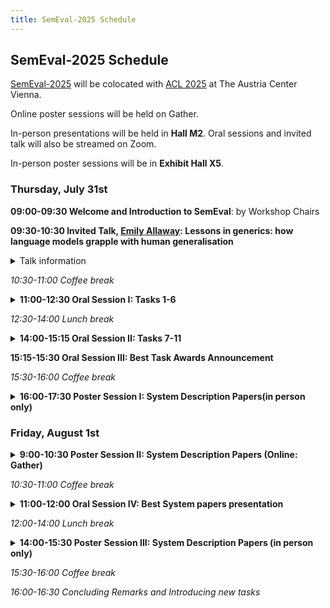 ```yaml
---
title: SemEval-2025 Schedule
---
```


## SemEval-2025 Schedule

[SemEval-2025](https://semeval.github.io/SemEval2025/) will be colocated with [ACL 2025](https://2025.aclweb.org/) at The Austria Center Vienna.

Online poster sessions will be held on Gather. 

In-person presentations will be held in <strong>Hall M2</strong>. Oral sessions and invited talk will also be streamed on Zoom.

In-person poster sessions will be in <strong>Exhibit Hall X5</strong>.

### Thursday, July 31st

<strong>09:00-09:30 Welcome and Introduction to SemEval</strong>: by Workshop Chairs

<strong>09:30-10:30 Invited Talk, [Emily Allaway](https://emilyallaway.github.io/): Lessons in generics: how language models grapple with human generalisation</strong>
<details><summary>Talk information</summary>

The ability to generalise is a crucial aspect of human cognition, allowing us to derive broader understandings from specific instances. In language, generalised knowledge over particular instantiations and exceptions can be flexibly expressed through generics — generalisations without quantifiers. However, the flexibility of generics also comes with puzzling properties that have been extensively studied in areas such as linguistics and philosophy of language. This talk will explore the specific challenges that this language of generalisation poses for language models (LMs).  I will begin by examining whether language models recognise the quantificational variation inherent in generics. Specifically, I will discuss how accurately LMs process and recognise the quantification in generic expressions, with a particular focus on the phenomenon of overgeneralisation — unwarranted universal quantification. One critical area of overgeneralisation is with stereotypes and I will touch on the implications for LMs of stereotypes that are expressed as generics. 
Next, I will present evaluations on the capacity of LMs to reason about generics and related examples, probing LMs’ ability to both maintain and override their generalisations. In the final part of the talk, I will expand the discussion to visual-language models (VLMs) to determine whether their struggles with generics mirror those of traditional LMs and what the broader implications of these findings might be.

Bio: Emily Allaway is a Chancellor’s Fellow at the University of Edinburgh in the School of Informatics, where she is affiliated with both Edinburgh NLP and the Institute for Language, Cognition and Computation (ILCC). Her research is on reasoning about and understanding implicit meaning in language, with a recent focus on generics and their role in reasoning. Emily received her PhD from Columbia University under the supervision of Kathleen McKeown. Her doctoral work there was supported by an NSF Graduate Research Fellowship. Her previous work includes research positions at the University of Washington, the Allen Institute for Artificial Intelligence, and Amazon Science. She is currently a chair for the WiNLP workshop.

</details>

<em>10:30-11:00 Coffee break</em>

<details><summary><strong>11:00-12:30 Oral Session I: Tasks 1-6</strong></summary>

  - 11:00-11:15	SemEval-2025 Task 1: ADMIRE: Advancing Multimodal Idiomaticity Representation
  - 11:15-11:30	SemEval-2025 Task 2: EA-MT: Entity-Aware Machine Translation
  - 11:30-11:45	SemEval-2025 Task 3: Mu-SHROOM, the Multilingual Shared-task on Hallucinations and Related Observable Overgeneration Mistakes
  - 11:45-12:00	SemEval-2025 Task 4: Unlearning sensitive content from Large Language Models
  - 12:00-12:15	SemEval-2025 Task 5: LLMs4Subjects: LLM-based Automated Subject Tagging for a National Technical Library's Open-Access Catalog
  - 12:15-12:30	SemEval-2025 Task 6: PromiseEval: Multinational, Multilingual, Multi-Industry Promise Verification
</details>

<em>12:30-14:00 Lunch break</em>


<details><summary><strong>14:00-15:15 Oral Session II: Tasks 7-11</strong></summary>
  
  - 14:00-14:15	SemEval-2025 Task 7: Multilingual and Crosslingual Fact-Checked Claim Retrieval
  - 14:15-14:30	SemEval-2025 Task 8: Question-Answering over Tabular Data
  - 14:30-14:45	SemEval-2025 Task 9: The Food Hazard Detection Challenge
  - 14:45-15:00	SemEval 2025 Task 10: Multilingual Characterization and Extraction of Narratives from Online News
  - 15:00-15:15	SemEval 2025 Task 11: Bridging the Gap in Text-Based Emotion Detection
</details>

<strong>15:15-15:30 Oral Session III: Best Task Awards Announcement</strong></summary>
  
<em>15:30-16:00 Coffee break</em>

<details><summary><strong>16:00-17:30 Poster Session I: System Description Papers(in person only)</strong></summary>

  - NotMyNarrative at SemEval-2025 Task 10: Do Narrative Features Share Across Languages in Multilingual Encoder Models?
  - UWBa at SemEval-2025 Task 7: Multilingual and Crosslingual Fact-Checked Claim Retrieval
  - adithjrajeev at SemEval-2025 Task 10: Sequential Learning for Role Classification Using Entity-Centric News Summaries
  - UZH at SemEval-2025 Task 3: Token-Level Self-Consistency for Hallucination Detection
  - UniBuc at SemEval-2025 Task 9: Similarity Approaches to Classification
  - XLM-Muriel at SemEval-2025 Task 11: Hard Parameter Sharing for Multi-lingual Multi-label Emotion Detection
  - Chinchunmei at SemEval-2025 Task 11: Boosting the Large Language Model’s Capability of Emotion Perception using Contrastive Learning
  - UIMP-Aaman at SemEval-2025 Task11: Detecting Intensity and Emotion in Social Media and News
  - BERTastic at SemEval-2025 Task 10: State-of-the-Art Accuracy in Coarse-Grained Entity Framing for Hindi News
  - LTG at SemEval-2025 Task 10: Optimizing Context for Classification of Narrative Roles
  - CCNU at SemEval-2025 Task 3: Leveraging Internal and External Knowledge of Large Language Models for Multilingual Hallucination Annotation
  - MRT at SemEval-2025 Task 8: Maximizing Recovery from Tables with Multiple Steps
  - RACAI at SemEval-2025 Task 7: Efficient adaptation of Large Language Models for Multilingual and Crosslingual Fact-Checked Claim Retrieval
  - ZJUKLAB at SemEval-2025 Task 4: Unlearning via Model Merging
  - GPLSICORTEX at SemEval-2025 Task 10: Leveraging Intentions for Generating Narrative Extractions
  - Hallucination Detectives at SemEval-2025 Task 3: Span-Level Hallucination Detection for LLM-Generated Answers
  - BitsAndBites at SemEval-2025 Task 9: Improving Food Hazard Detection with Sequential Multitask Learning and Large Language Models
  - G-MACT at SemEval-2024 Task 8: Exploring Planning and Tool Use in Question Answering over Tabular Data
  - MyMy at SemEval-2025 Task 9: A Robust Knowledge-Augmented Data Approach for Reliable Food Hazard Detection
  - CCNU at SemEval-2025 Task 8: Enhancing Question Answering on Tabular Data with Two-Stage Corrections
  - SALT 🧂 at SemEval-2025 Task 2: A SQL-based Approach for LLM-Free Entity-Aware-Translation
  - QMUL at SemEval-2025 Task 11: Explicit Emotion Detection with EmoLex, Feature Engineering, and Threshold-Optimized Multi-Label Classification
  - Team INSAntive at SemEval-2025 Task 10: Hierarchical Text Classification using BERT
  - SmurfCat at SemEval-2025 Task 3: Bridging External Knowledge and Model Uncertainty for Enhanced Hallucination Detection
  - ipezoTU at SemEval-2025 Task 7: Hybrid Ensemble Retrieval for Multilingual Fact-Checking
  - ATLANTIS at SemEval-2025 Task 3: Detecting Hallucinated Text Spans in Question Answering
  - Samsung Research Poland at SemEval-2025 Task 8: LLM ensemble methods for QA over tabular data
  - LyS at SemEval 2025 Task 8: Zero-Shot Code Generation for Tabular QA
  - Dataground at SemEval-2025 Task 8: Small LLMs and Preference Optimization for Tabular QA
  - AILS-NTUA at SemEval-2025 Task 8: Language-to-Code prompting and Error Fixing for Tabular Question Answering
  - ITUNLP at SemEval-2025 Task 8: Question-Answering over Tabular Data: A Zero-Shot Approach using LLM-Driven Code Generation
  - LA²I²F at SemEval-2025 Task 5: Reasoning in Embedding Space – Fusing Analogical and Ontology-based Reasoning for Document Subject Tagging
  - tinaal at SemEval-2025 Task 11: Enhancing Perceived Emotion Intensity Prediction with Boosting Fine-Tuned Transformers

</details>


### Friday, August 1st

<details><summary><strong>9:00-10:30 Poster Session II: System Description Papers (Online: Gather)</strong></summary>

  - VerbaNexAI at SemEval-2025 Task 9: Advances and Challenges in the Automatic Detection of Food Hazards
  - CTYUN-AI at SemEval-2025 Task 1: Learning to Rank for Idiomatic Expressions
  - Anastasia at SemEval-2025 Task 9: Subtask 1, Ensemble Learning with Data Augmentation and Focal Loss for Food Risk Classification
  - UNEDTeam at SemEval-2025 Task 10: Zero-Shot Narrative Classification
  - DUTtask10 at SemEval-2025 Task 10: ThoughtFlow: Hierarchical Narrative Classification via Stepwise Prompting
  - TechSSN3 at SemEval-2025 Task 9: Food Hazard and Product Detection - Category Identification and Vector Prediction
  - CYUT at SemEval-2025 Task 6: Prompting with Precision – ESG Analysis via Structured Prompts
  - Zuifeng at SemEval-2025 Task 9: Multitask Learning with Fine-Tuned RoBERTa for Food Hazard Detection
  - FII the Best at SemEval 2025 Task 2: Steering State-of-the-art Machine Translation Models with Strategically Engineered Pipelines for Enhanced Entity Translation
  - madhans476 at SemEval-2025 Task 9: Multi-Model Ensemble and Prompt-Based Learning for Food Hazard Prediction
  - Sakura at SemEval-2025 Task 2: Enhancing Named Entity Translation with Fine-Tuning and Preference Optimization
  - Anaselka at SemEval-2025 Task 9: Leveraging SVM and MNB for Detecting Food Hazard
  - QUST_NLP at SemEval-2025 Task 7: A Three-Stage Retrieval Framework for Monolingual and Crosslingual Fact-Checked Claim Retrieval
  - Trans-Sent at SemEval-2025 Task 11: Text-based Multi-label Emotion Detection using Pre-Trained BERT Transformer Models
  - Team INSALyon2 at SemEval-2025 Task 10: A Zero-shot Agentic Approach to Text Classification
  - SRCB at SemEval-2025 Task 9: LLM Finetuning Approach based on External Attention Mechanism in The Food Hazard Detection
  - Team QUST at SemEval-2025 Task 10: Evaluating Large Language Models in Multiclass Multi-label Classification of News Entity Framing
  - Advacheck at SemEval-2025 Task 3: Combining NER and RAG to Spot Hallucinations in LLM Answers
  - VerbaNexAI at SemEval-2025 Task 2: Enhancing Entity-Aware Translation with Wikidata-Enriched MarianMT
  - CSECU-Learners at SemEval-2025 Task 9: Enhancing Transformer Model for Explainable Food Hazard Detection in Text
  - AILS-NTUA at SemEval-2025 Task 3: Leveraging Large Language Models and Translation Strategies for Multilingual Hallucination Detection
  - UPC-HLE at SemEval-2025 Task 7: Multilingual Fact-Checked Claim Retrieval with Text Embedding Models and Cross-Encoder Re-Ranking
  - CSECU-Learners at SemEval-2025 Task 11: Multilingual Emotion Recognition and Intensity Prediction with Language-tuned Transformers and Multi-sample Dropout
  - Amado at SemEval-2025 Task 11: Multi-label Emotion Detection in Amharic and English Data
  - NarrativeNexus at SemEval-2025 Task 10: Entity Framing and Narrative Extraction using BART
  - DEMON at SemEval-2025 Task 10: Fine-tuning LLaMA-3 for Multilingual Entity Framing
  - JNLP at SemEval-2025 Task 1: Multimodal Idiomaticity Representation with Large Language Models
  - HU at SemEval-2025 Task 9: Leveraging LLM-Based Data Augmentation for Class Imbalance
  - NarrativeMiners at SemEval-2025 Task 10: Combating Manipulative Narratives in Online News
  - Habib University at SemEval-2025 Task 11: Bridging the Gap in Text-Based Emotion Detection
  - WC Team at SemEval-2025 Task 6: PromiseEval: Multinational, Multilingual, Multi-Industry Promise Verification leveraging monolingual and multilingual BERT models
  - CSIRO LT at SemEval-2025 Task 8: Answering Questions over Tabular Data using LLMs
  - Oath Breakers at SemEval-2025 Task 06: Leveraging DeBERTa and Contrastive Learning for Promise Verification
  - CLaC at SemEval-2025 Task 6: A Multi-Architecture Approach for Corporate Environmental Promise Verification
  - YNU-HPCC at SemEval-2025 Task 6: Using BERT Model with R-drop for Promise Verification
  - PATeam at SemEval-2025 Task 9: LLM-Augmented Fusion for AI-Driven Food Safety Hazard Detection
  - CSCU at SemEval-2025 Task 6: Enhancing Promise Verification with Paraphrase and Synthesis Augmentation: Effects on Model Performance
  - UCSC at SemEval-2025 Task 3: Context, Models and Prompt Optimization for Automated Hallucination Detection in LLM Output
  - YNU-HPCC at SemEval-2025 Task 10: A Two-Stage Approach to Solving Multi-Label and Multi-Class Role Classification Based on DeBERTa
  - YNU at SemEval-2025 Task 4: Synthetic Token Alternative Training for LLM Unlearning
  - JU-CSE-NLP’25 at SemEval-2025 Task 4: Learning to Unlearn LLMs
  - pingan-team at SemEval-2025 Task 2: LoRA-Augmented Qwen2.5 with Wikidata-Driven Entity Translation
  - YNU-HPCC at SemEval-2025 Task 1: Enhancing Multimodal Idiomaticity Representation via LoRA and Hybrid Loss Optimization
  - JU_NLP at SemEval-2025 Task 7: Leveraging Transformer-Based Models for Multilingual & Crosslingual Fact-Checked Claim Retrieval
  - UCSC NLP T6 at SemEval-2025 Task 1: Leveraging LLMs and VLMs for Idiomatic Understanding
  - JUNLP_Sarika at SemEval-2025 Task 11: Bridging Contextual Gaps in Text-Based Emotion Detection using Transformer Models
  - YNUzwt at SemEval-2025 Task 10: Tree-guided Stagewise Classifier for Entity Framing and Narrative Classification
  - TECHSSN at SemEval-2025 Task 10: A Comparative Analysis of Transformer Models for Dominant Narrative-Based News Summarization
  - KyuHyunChoi at SemEval-2025 Task 10: Narrative Extraction Using a Summarization-Specific Pretrained Model
  - fact check AI at SemEval-2025 Task 7: Multilingual and Crosslingual Fact-checked Claim Retrieval
  - SHA256 at SemEval-2025 Task 4: Selective Amnesia – Constrained Unlearning for Large Language Models via Knowledge Isolation
  - Team ACK at SemEval-2025 Task 2: Beyond Word-for-Word Machine Translation for English-Korean Pairs
  - Jim at SemEval-2025 Task 5: Multilingual BERT Ensemble
  - Annif at SemEval-2025 Task 5: Traditional XMTC augmented by LLMs
  - RUC Team at SemEval-2025 Task 5: Fast Automated Subject Indexing via Similar Records Matching and Related Subject Ranking
  - Fane at SemEval-2025 Task 10: Zero-Shot Entity Framing with Large Language Models
  - silp_nlp at SemEval-2025 Task 5: Subject Recommendation With Sentence Transformer
  - Team Unibuc - NLP at SemEval-2025 Task 11: Few-shot text-based emotion detection

</details>

<em>10:30-11:00 Coffee break</em>


<details><summary><strong>11:00-12:00 Oral Session IV: Best System papers presentation</strong></summary>
- Best system awards will be notified in advance and announced publicly at the conference.

</details>


<em>12:00-14:00 Lunch break</em>

<details><summary><strong>14:00-15:30 Poster Session III: System Description Papers (in person only)</strong></summary>

  - Tuebingen at SemEval-2025 Task 10: Class Weighting, External Knowledge and Data Augmentation in BERT Models
  - NYCU-NLP at SemEval-2025 Task 11: Assembling Small Language Models for Multilabel Emotion Detection and Intensity Prediction
  - MALTO at SemEval-2025 Task 3:  Detecting Hallucinations in LLMs via Uncertainty Quantification and Larger Model Validation
  - Habib University at SemEval-2025 Task 9: Using Ensemble Models for Food Hazard Detection
  - iShumei-Chinchunmei at SemEval-2025 Task 4: A balanced forgetting and retention multi-task framework using effective unlearning loss
  - Atyaephyra at SemEval-2025 Task 4: Low-Rank Negative Preference Optimization
  - COGNAC at SemEval-2025 Task 10: Multi-level Narrative Classification with Summarization and Hierarchical Prompting
  - SheffieldGATE at SemEval-2025 Task 2: Multi-Stage Reasoning with Knowledge Fusion for Entity Translation
  - Fossils at SemEval-2025 Task 9: Tasting Loss Functions for Food Hazard Detection in Text Reports
  - Ustnlp16 at SemEval-2025 Task 9: Improving Model Performance through Imbalance Handling and Focal Loss
  - GIL-IIMAS UNAM at SemEval-2025 Task 4: LA-Min(E): LLM Unlearning Approaches Under Function Minimizing Evaluation Constraints
  - CIC-IPN at SemEval-2025 Task 11: Transformer-Based Approach to Multi-Class Emotion Detection
  - Mr. Snuffleupagus at SemEval-2025 Task 4: Unlearning Factual Knowledge from LLMs Using Adaptive RMU
  - NarrativeMiners at SemEval-2025 Task 10: Combating Manipulative Narratives in Online News
  - TUM-MiKaNi at SemEval-2025 Task 3: Towards Multilingual and Knowledge-Aware Non-factual Hallucination Identification
  - UAlberta at SemEval-2025 Task 2: Prompting and Ensembling for Entity-Aware Translation
  - Oath Breakers at SemEval-2025 Task 06: Leveraging DeBERTa and Contrastive Learning for Promise Verification
  - MALTO at SemEval-2025 Task 4: Dual Teachers for Unlearning Sensitive Content in LLMs
  - TueCL at SemEval-2025 Task 1: AdMIRe: Advancing Multimodal  Idiomaticity Representation
  - Wikidata-Driven Entity-Aware Translation: Boosting LLMs with External Knowledge
  - UCSC at SemEval-2025 Task 3: Context, Models and Prompt Optimization for Automated Hallucination Detection in LLM Output
  - COGUMELO at SemEval-2025 Task 3: A Synthetic Approach to Detecting Hallucinations in Language Models based on Named Entity Recognition
  - FactDebug at SemEval-2025 Task 7: Hybrid Retrieval Pipeline for Identifying Previously Fact-Checked Claims Across Multiple Languages
  - HiTZ-Ixa at SemEval-2025 Task 1: Multimodal Idiomatic Language Understanding
  - AIMA at SemEval-2025 Task 1: Bridging Vision and Language Modalities for Idiomatic Knowledge Extraction via Mixture of Experts
  - TIFIN India at SemEval-2025: Harnessing Translation to Overcome Multilingual IR Challenges in Fact-Checked Claim Retrieval
  - AKCIT at SemEval-2025 Task 11: Investigating Data Quality in Portuguese Emotion Recognition
  - RAGthoven at SemEval 2025   - Task 2: Enhancing Entity-Aware Machine Translation with Large Language Models, Retrieval Augmented Generation and Function Calling 
  - CAIDAS at SemEval-2025 Task 7: Enriching Sparse Datasets with LLM-Generated Content for Improved Information Retrieval
  - Swushroomsia at SemEval-2025 Task 3: Probing LLMs' Collective Intelligence for Multilingual Hallucination Detection
  - Tewodros at SemEval-2025 Task 11: Multilingual Emotion Intensity Detection using Small Language Models
  - CHILL at SemEval-2025 Task 2: You Can’t Just Throw Entities and Hope - Make Your LLM to Get Them Right
  - Narrlangen at SemEval-2025 Task 10: Comparing (mostly) simple multilingual approaches to narrative classification
  - LATE-GIL-NLP at Semeval-2025 Task 10: Exploring LLMs and transformers for Characterization and extraction of narratives from online news
  - LATE-GIL-NLP at SemEval-2025 Task 11: Multi-Language Emotion Detection and Intensity Classification Using Transformer Models with Optimized Loss Functions for Imbalanced Data

</details>

<em>15:30-16:00 Coffee break</em>

<em>16:00-16:30 Concluding Remarks and Introducing new tasks</em>

